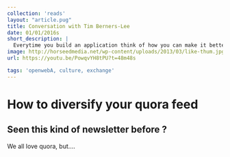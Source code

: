 ```yaml
---
collection: 'reads'
layout: "article.pug"
title: Conversation with Tim Berners-Lee
date: 01/01/2016s
short_description: |
  Everytime you build an application think of how you can make it better at bridging.
image: http://horseedmedia.net/wp-content/uploads/2013/03/like-thum.jpg
url: https://youtu.be/PowqvYH8tPU?t=48m48s

tags: 'openwebA, culture, exchange'
---
```


# How to diversify your quora feed

## Seen this kind of newsletter before ?

We all love quora, but....

